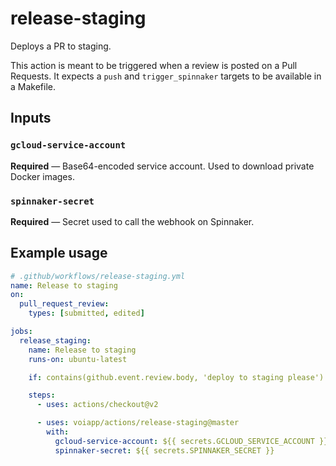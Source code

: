 # release-staging

Deploys a PR to staging.

This action is meant to be triggered when a review is posted on a Pull Requests.
It expects a `push` and `trigger_spinnaker` targets to be available in a Makefile.

## Inputs

### `gcloud-service-account`

**Required** — Base64-encoded service account. Used to download private Docker images.

### `spinnaker-secret`

**Required** — Secret used to call the webhook on Spinnaker.

## Example usage

```yaml
# .github/workflows/release-staging.yml
name: Release to staging
on:
  pull_request_review:
    types: [submitted, edited]

jobs:
  release_staging:
    name: Release to staging
    runs-on: ubuntu-latest

    if: contains(github.event.review.body, 'deploy to staging please')

    steps:
      - uses: actions/checkout@v2

      - uses: voiapp/actions/release-staging@master
        with:
          gcloud-service-account: ${{ secrets.GCLOUD_SERVICE_ACCOUNT }}
          spinnaker-secret: ${{ secrets.SPINNAKER_SECRET }}
```

